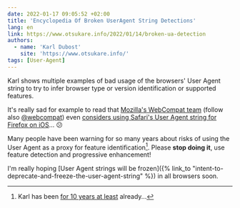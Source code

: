 ```yaml
---
date: 2022-01-17 09:05:52 +02:00
title: 'Encyclopedia Of Broken UserAgent String Detections'
lang: en
link: https://www.otsukare.info/2022/01/14/broken-ua-detection
authors:
  - name: 'Karl Dubost'
    site: 'https://www.otsukare.info/'
tags: [User-Agent]
---
```


Karl shows multiple examples of bad usage of the browsers' User Agent string to try to infer browser type or version identification or supported features.

It's really sad for example to read that [Mozilla's WebCompat team](https://twitter.com/mozwebcompat) (follow also [@webcompat](https://twitter.com/webcompat)) even [considers using Safari's User Agent string for Firefox on iOS](https://github.com/mozilla-mobile/firefox-ios/issues/7309#issuecomment-941829555)… 😕

Many people have been warning for so many years about risks of using the User Agent as a proxy for feature identification[^karl]. Please **stop doing it**, use feature detection and progressive enhancement!

[^karl]: Karl has been [for 10 years at least](http://web.archive.org/web/20111214050129/http://my.opera.com/karlcow/blog/index.dml/tag/user%20agent%20sniffing) already…

I'm really hoping [User Agent strings will be frozen]({% link_to "intent-to-deprecate-and-freeze-the-user-agent-string" %}) in all browsers soon.
